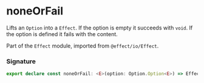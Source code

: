 # noneOrFail

Lifts an `Option` into a `Effect`. If the option is empty it succeeds with
`void`. If the option is defined it fails with the content.

Part of the `Effect` module, imported from `@effect/io/Effect`.

### Signature

```typescript
export declare const noneOrFail: <E>(option: Option.Option<E>) => Effect<never, E, void>
```

